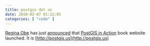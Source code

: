 ```yaml
---
title: postgis dot us
date: 2010-02-07 01:12:05
categories: [ "code" ]
---
```


[Regina Obe](http://www.bostongis.com/blog/index.php?/authors/1-Regina-Obe) has just [announced](http://www.bostongis.com/blog/index.php?/archives/155-PostGIS-1.5.0-out,-PLR-on-Windows,-and-PostGIS-In-Action-book-site-launched.html) that [PostGIS in Action](http://www.manning.com/obe/) book website launched. It is [http://postgis.us](http://postgis.us)
